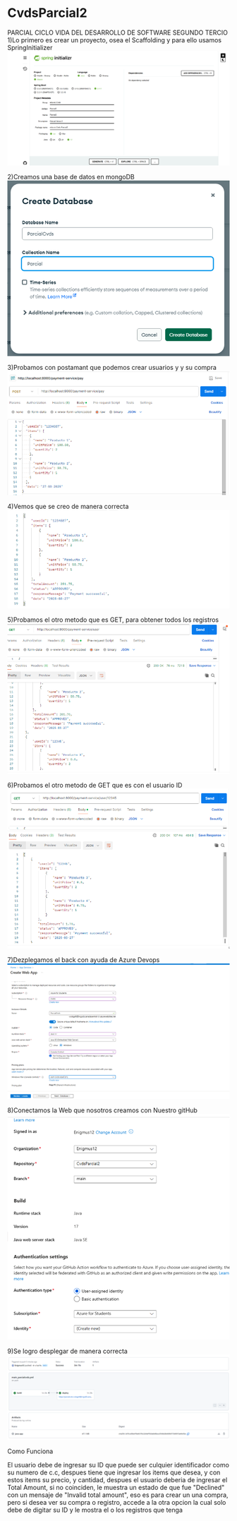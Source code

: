 # CvdsParcial2
PARCIAL CICLO VIDA DEL DESARROLLO DE SOFTWARE SEGUNDO TERCIO
1)Lo primero es crear un proyecto, osea el Scaffolding y para ello usamos SpringInitializer
![alt text](image.png)

2)Creamos una base de datos en mongoDB
![alt text](image-2.png)

3)Probamos con postamant que podemos crear usuarios y y su compra 
![alt text](image-1.png)

4)Vemos que se creo de manera correcta
![alt text](image-3.png)

5)Probamos el otro metodo que es GET, para obtener todos los registros
![alt text](image-4.png)

6)Probamos el otro metodo de GET que es con el usuario ID
![alt text](image-5.png)

7)Dezplegamos el back con ayuda de Azure Devops
![alt text](image-6.png)

8)Conectamos la Web que nosotros creamos con Nuestro gitHub
![alt text](image-7.png)

9)Se logro desplegar de manera correcta 
![alt text](image-8.png)

Como Funciona 

El usuario debe de ingresar su ID que puede ser culquier identificador como su numero de c.c, despues tiene que ingresar los items que desea, y con estos items su precio, y cantidad, despues el usuario deberia de ingresar el Total Amount, si no coinciden, le muestra un estado de que fue "Declined" con un mensaje de "Invalid total amount", eso es para crear un una compra, pero si desea ver su compra o registro, accede a la otra opcion la cual solo debe de digitar su ID y le mostra el o los registros que tenga 

